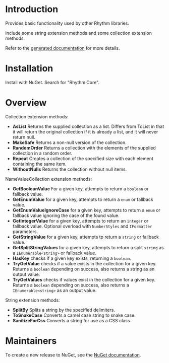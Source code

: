 # Introduction

Provides basic functionality used by other Rhythm libraries.

Include some string extension methods and some collection extension methods.

Refer to the [generated documentation](docs/generated.md) for more details.

# Installation

Install with NuGet. Search for "Rhythm.Core".

# Overview

Collection extension methods:

* **AsList** Returns the supplied collection as a list. Differs from ToList in that it will return the original collection if it is already a list, and it will never return null.
* **MakeSafe** Returns a non-null version of the collection.
* **RandomOrder** Returns a collection with the elements of the supplied collection in a random order.
* **Repeat** Creates a collection of the specified size with each element containing the same item.
* **WithoutNulls** Returns the collection without null items.

NameValueCollection extension methods:

* **GetBooleanValue** For a given key, attempts to return a `boolean` or fallback value.
* **GetEnumValue** for a given key, attempts to return a `enum` or fallback value.
* **GetEnumValueIgnoreCase** for a given key, attempts to return a `enum` or fallback value ignoring the case of the found value.
* **GetIntegerValue** for a given key, attempts to return an `integer` or fallback value. Optional overload with `NumberStyles` and `IFormatter` parameters.
* **GetStringValue** for a given key, attempts tp return a `string` or fallback value.
* **GetSplitStringValues** for a given key, attempts to return a split `string` as a `IEnumerable<string>` or fallback value.
* **HasKey** checks if a given key exists, returning a `boolean`.
* **TryGetValue** checks if a value exists in the collection for a given key. Returns a `boolean` depending on success, also returns a string as an output value.
* **TryGetValues** checks if values exist in the collection for a given key. Returns a `boolean` depending on success, also returns a `IEnumerable<string>` as an output value.

String extension methods:

* **SplitBy** Splits a string by the specified delimiters.
* **ToSnakeCase** Converts a camel case string to snake case.
* **SanitizeForCss** Converts a string for use as a CSS class.

# Maintainers

To create a new release to NuGet, see the [NuGet documentation](docs/nuget.md).